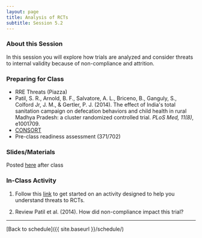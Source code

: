 ```yaml
---
layout: page
title: Analysis of RCTs
subtitle: Session 5.2
---
```


### About this Session

In this session you will explore how trials are analyzed and consider threats to internal validity because of non-compliance and attrition. 

### Preparing for Class

* RRE Threats (Piazza)
* Patil, S. R., Arnold, B. F., Salvatore, A. L., Briceno, B., Ganguly, S., Colford Jr, J. M., & Gertler, P. J. (2014). The effect of India's total sanitation campaign on defecation behaviors and child health in rural Madhya Pradesh: a cluster randomized controlled trial. *PLoS Med, 11(8)*, e1001709.
* [CONSORT](http://www.consort-statement.org/consort-2010)
* Pre-class readiness assessment (371/702)

### Slides/Materials

Posted [here](https://drive.google.com/drive/folders/0Bxn_jkXZ1lxuVklQakF4MjZGSDQ?usp=sharing) after class

### In-Class Activity

1. Follow this [link](http://www.designsandmethods.com/modules/mod5/AA5-2/s5.2-AA.nb.html) to get started on an activity designed to help you understand threats to RCTs.

2. Review Patil et al. (2014). How did non-compliance impact this trial? 

* * *

[Back to schedule]({{ site.baseurl }}/schedule/)